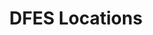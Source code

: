 ---
schema: default
title: DFES Locations
organization: DFES
notes: >-
  This dataset consists of point data showing the location of DFES Stations and
  Offices.
resources:
  - name: SLIP
    url: >-
      https://services.slip.wa.gov.au/public/rest/services/DFES_Public_Services/DFES_Public_Services/MapServer/0
    format: api
license: 'https://creativecommons.org/licenses/by/4.0/'
category:
  - Uncategorized
maintainer: DFES Spatial Services
maintainer_email: GIS@dfes.wa.gov.au
---